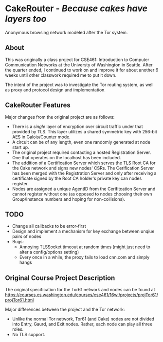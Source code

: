 CakeRouter - _Because cakes have layers too_
============================================

Anonymous browsing network modeled after the Tor system.

## About

This was originally a class project for CSE461: Introduction to Computer Communication Networks at the Universty of Washington in Seattle. After the quarter ended, I continued to work on and improve it for about another 6 weeks until other classwork required me to put it down.

The intent of the project was to investigate the Tor routing system, as well as proxy and protocol design and implementation.

## CakeRouter Features

Major changes from the original project are as follows:

+ There is a _single_ layer of encryption over circuit traffic under that provided by TLS. This layer utilizes a shared symmetric key with 256-bit AES in Galois/Counter mode.
+ A circuit can be of any length, even one randomly generated at node start up.
+ The original project required contacting a hosted Registration Server. One that operates on the localhost has been included.
+ The addition of a Certification Server which serves the TLS Root CA for the Cake network and signs new nodes' CSRs. The Cerification Server has been merged with the Registration Server and only after receiving a certificate signed by the Root CA holder's private key can nodes register.
+ Nodes are assigned a unique AgentID from the Cerifitcation Server and cannot register without one (as opposed to nodes choosing their own Group/Instance numbers and hoping for non-collisions).

## TODO

+ Change all callbacks to be error-first
+ Design and implement a mechanism for key exchange between unqiue pairs of nodes
+ Bugs:
    - Annoying TLSSocket timeout at random times (might just need to alter a config/options setting)
    - Every once in a while, the proxy fails to load cnn.com and simply hangs

## Original Course Project Description

The original specification for the Tor61 network and nodes can be found at https://courses.cs.washington.edu/courses/cse461/16wi/projects/projTor61/projTor61.html

Major differences between the project and the Tor network:

+ Unlike the normal Tor network, Tor61 (and Cake) nodes are not divided into Entry, Gaurd, and Exit nodes. Rather, each node can play all three roles.
+ No TLS support.
